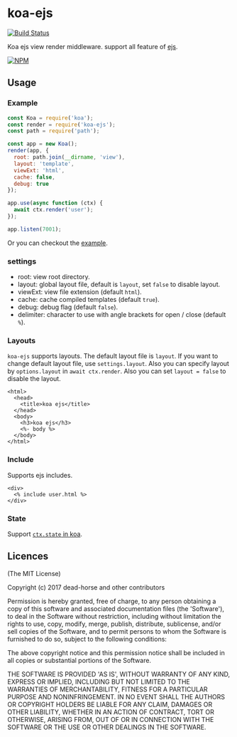 koa-ejs
=========

[![Build Status](https://secure.travis-ci.org/koajs/ejs.svg)](http://travis-ci.org/koajs/ejs)

Koa ejs view render middleware. support all feature of [ejs](https://github.com/mde/ejs).

[![NPM](https://nodei.co/npm/koa-ejs.png?downloads=true)](https://nodei.co/npm/koa-ejs/)

## Usage

### Example

```js
const Koa = require('koa');
const render = require('koa-ejs');
const path = require('path');

const app = new Koa();
render(app, {
  root: path.join(__dirname, 'view'),
  layout: 'template',
  viewExt: 'html',
  cache: false,
  debug: true
});

app.use(async function (ctx) {
  await ctx.render('user');
});

app.listen(7001);
```

Or you can checkout the [example](https://github.com/koajs/ejs/tree/master/example).

### settings

* root: view root directory.
* layout: global layout file, default is `layout`, set `false` to disable layout.
* viewExt: view file extension (default `html`).
* cache: cache compiled templates (default `true`).
* debug: debug flag (default `false`).
* delimiter: character to use with angle brackets for open / close (default `%`).

### Layouts

`koa-ejs` supports layouts. The default layout file is `layout`. If you want to change default layout file, use `settings.layout`. Also you can specify layout by `options.layout` in `await ctx.render`.
Also you can set `layout = false` to disable the layout.

```
<html>
  <head>
    <title>koa ejs</title>
  </head>
  <body>
    <h3>koa ejs</h3>
    <%- body %>
  </body>
</html>
```

### Include

Supports ejs includes.

```
<div>
  <% include user.html %>
</div>
```

### State

Support [`ctx.state` in koa](https://github.com/koajs/koa/blob/master/docs/api/context.md#ctxstate).

## Licences
(The MIT License)

Copyright (c) 2017 dead-horse and other contributors

Permission is hereby granted, free of charge, to any person obtaining a copy of this software and associated documentation files (the 'Software'), to deal in the Software without restriction, including without limitation the rights to use, copy, modify, merge, publish, distribute, sublicense, and/or sell copies of the Software, and to permit persons to whom the Software is furnished to do so, subject to the following conditions:

The above copyright notice and this permission notice shall be included in all copies or substantial portions of the Software.

THE SOFTWARE IS PROVIDED 'AS IS', WITHOUT WARRANTY OF ANY KIND, EXPRESS OR IMPLIED, INCLUDING BUT NOT LIMITED TO THE WARRANTIES OF MERCHANTABILITY, FITNESS FOR A PARTICULAR PURPOSE AND NONINFRINGEMENT. IN NO EVENT SHALL THE AUTHORS OR COPYRIGHT HOLDERS BE LIABLE FOR ANY CLAIM, DAMAGES OR OTHER LIABILITY, WHETHER IN AN ACTION OF CONTRACT, TORT OR OTHERWISE, ARISING FROM, OUT OF OR IN CONNECTION WITH THE SOFTWARE OR THE USE OR OTHER DEALINGS IN THE SOFTWARE.
